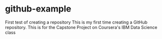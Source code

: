 # github-example
First test of creating a repository
This is my first time creating a GitHub repository.
This is for the Capstone Project on Coursera's IBM Data Science class
